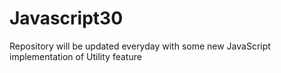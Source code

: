 # Javascript30
Repository will be updated everyday with some new JavaScript implementation of Utility feature
